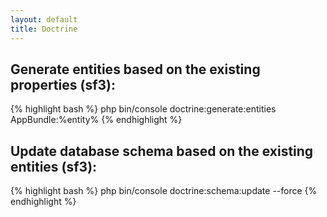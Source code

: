 ```yaml
---
layout: default
title: Doctrine
---
```


## Generate entities based on the existing properties (sf3): ##

{% highlight bash %}
php bin/console doctrine:generate:entities AppBundle:%entity%
{% endhighlight %}

## Update database schema based on the existing entities (sf3): ##

{% highlight bash %}
php bin/console doctrine:schema:update --force
{% endhighlight %}
